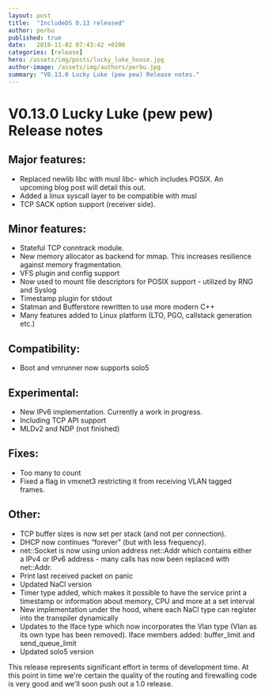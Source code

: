 ```yaml
---
layout: post
title:  "IncludeOS 0.13 released"
author: perbu
published: true
date:   2018-11-02 07:43:42 +0200
categories: [release]
hero: /assets/img/posts/lucky_luke_house.jpg
author-image: /assets/img/authors/perbu.jpg
summary: "V0.13.0 Lucky Luke (pew pew) Release notes."
---
```


# V0.13.0 Lucky Luke (pew pew) Release notes

## Major features:
 * Replaced newlib libc with musl libc- which includes POSIX. An upcoming blog post will detail this out.
 * Added a linux syscall layer to be compatible with musl
 * TCP SACK option support (receiver side).

## Minor features:
 * Stateful TCP conntrack module.
 * New memory allocator as backend for mmap. This increases resilience against memory fragmentation.
 * VFS plugin and config support
 * Now used to mount file descriptors for POSIX support - utilized by RNG and Syslog
 * Timestamp plugin for stdout
 * Statman and Bufferstore rewritten to use more modern C++
 * Many features added to Linux platform (LTO, PGO, callstack generation etc.)

## Compatibility:
 * Boot and vmrunner now supports solo5

## Experimental:
 * New IPv6 implementation. Currently a work in progress.
 * Including TCP API support
 * MLDv2 and NDP (not finished)

## Fixes:
 * Too many to count
 * Fixed a flag in vmxnet3 restricting it from receiving VLAN tagged frames.

## Other:
 * TCP buffer sizes is now set per stack (and not per connection).
 * DHCP now continues “forever” (but with less frequency).
 * net::Socket is now using union address net::Addr which contains either a IPv4 or IPv6 address - many calls has now been replaced with net::Addr.
 * Print last received packet on panic
 * Updated NaCl version
 * Timer type added, which makes it possible to have the service print a timestamp or information about memory, CPU and more at a set interval
 * New implementation under the hood, where each NaCl type can register into the transpiler dynamically
 * Updates to the Iface type which now incorporates the Vlan type (Vlan as its own type has been removed). Iface members added: buffer_limit and send_queue_limit
 * Updated solo5 version


 This release represents significant effort in terms of development time. At this point in time we're certain the quality of the routing and firewalling code is very good and we'll soon push out a 1.0 release.

